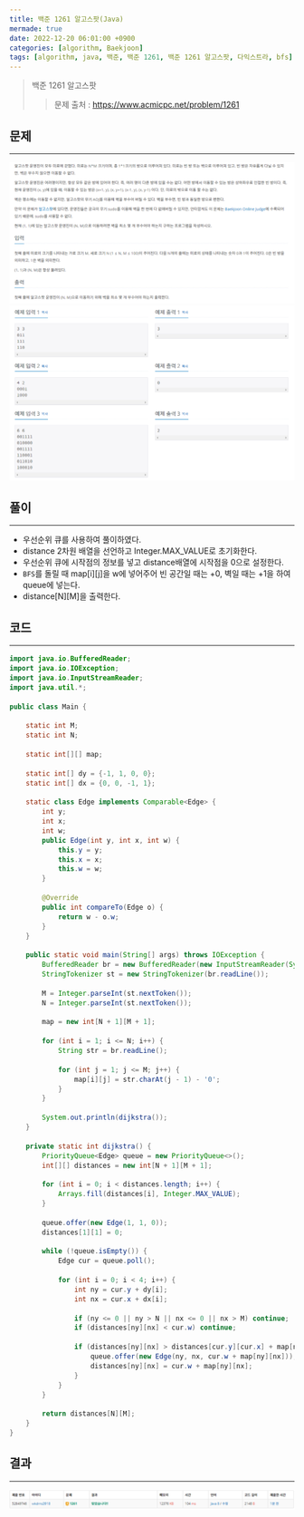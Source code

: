 ```yaml
---
title: 백준 1261 알고스팟(Java)
mermade: true
date: 2022-12-20 06:01:00 +0900
categories: [algorithm, Baekjoon]
tags: [algorithm, java, 백준, 백준 1261, 백준 1261 알고스팟, 다익스트라, bfs] # TAG names should always be lowercase
---
```

>백준 1261 알고스팟
>> 문제 출처 : <https://www.acmicpc.net/problem/1261>


## 문제
---
![백준](/assets/img/BOJ/1261.PNG)
![백준](/assets/img/BOJ/1261_2.PNG)

## 풀이
---
- 우선순위 큐를 사용하여 풀이하였다.
- distance 2차원 배열을 선언하고 Integer.MAX_VALUE로 초기화한다.
- 우선순위 큐에 시작점의 정보를 넣고 distance배열에 시작점을 0으로 설정한다.
- ```BFS```를 돌릴 때 map[i][j]을 w에 넣어주어 빈 공간일 때는 +0, 벽일 때는 +1을 하여 queue에 넣는다.
- distance[N][M]을 출력한다.

## 코드
---
```java
import java.io.BufferedReader;
import java.io.IOException;
import java.io.InputStreamReader;
import java.util.*;

public class Main {

    static int M;
    static int N;

    static int[][] map;

    static int[] dy = {-1, 1, 0, 0};
    static int[] dx = {0, 0, -1, 1};

    static class Edge implements Comparable<Edge> {
        int y;
        int x;
        int w;
        public Edge(int y, int x, int w) {
            this.y = y;
            this.x = x;
            this.w = w;
        }

        @Override
        public int compareTo(Edge o) {
            return w - o.w;
        }
    }

    public static void main(String[] args) throws IOException {
        BufferedReader br = new BufferedReader(new InputStreamReader(System.in));
        StringTokenizer st = new StringTokenizer(br.readLine());

        M = Integer.parseInt(st.nextToken());
        N = Integer.parseInt(st.nextToken());

        map = new int[N + 1][M + 1];

        for (int i = 1; i <= N; i++) {
            String str = br.readLine();

            for (int j = 1; j <= M; j++) {
                map[i][j] = str.charAt(j - 1) - '0';
            }
        }

        System.out.println(dijkstra());
    }

    private static int dijkstra() {
        PriorityQueue<Edge> queue = new PriorityQueue<>();
        int[][] distances = new int[N + 1][M + 1];

        for (int i = 0; i < distances.length; i++) {
            Arrays.fill(distances[i], Integer.MAX_VALUE);
        }

        queue.offer(new Edge(1, 1, 0));
        distances[1][1] = 0;

        while (!queue.isEmpty()) {
            Edge cur = queue.poll();

            for (int i = 0; i < 4; i++) {
                int ny = cur.y + dy[i];
                int nx = cur.x + dx[i];

                if (ny <= 0 || ny > N || nx <= 0 || nx > M) continue;
                if (distances[ny][nx] < cur.w) continue;

                if (distances[ny][nx] > distances[cur.y][cur.x] + map[ny][nx]) {
                    queue.offer(new Edge(ny, nx, cur.w + map[ny][nx]));
                    distances[ny][nx] = cur.w + map[ny][nx];
                }
            }
        }

        return distances[N][M];
    }
}
```

## 결과
---
![백준](/assets/img/BOJ/1261_result.PNG)